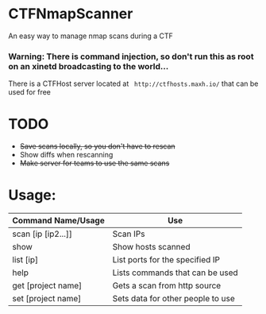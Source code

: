 # CTFNmapScanner
An easy way to manage nmap scans during a CTF

### Warning: There is command injection, so don't run this as root on an xinetd broadcasting to the world...

There is a CTFHost server located at ` http://ctfhosts.maxh.io/` that can be used for free

# TODO
* ~~Save scans locally, so you don't have to rescan~~
* Show diffs when rescanning
* ~~Make server for teams to use the same scans~~

# Usage:
|Command Name/Usage  |  Use                              |
|--------------------|-----------------------------------|
|scan [ip [ip2...]]  | Scan IPs                          |
|     show           | Show hosts scanned                |
| list [ip]          | List ports for the specified IP   |
| help               | Lists commands that can be used   |
| get [project name] | Gets a scan from http source      |
| set [project name] | Sets data for other people to use |

